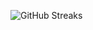 ![GitHub Streaks](https://github-streaks-mqc9.onrender.com/streak/happilli/image?theme=midnight&cache_bust=1743056499&lang=ja)
